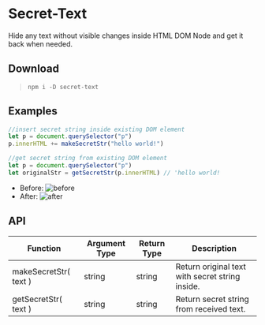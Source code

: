 # Secret-Text

Hide any text without visible changes inside HTML DOM Node and get it back when needed.

## Download

> `npm i -D secret-text`

## Examples

```javascript
//insert secret string inside existing DOM element
let p = document.querySelector("p")
p.innerHTML += makeSecretStr("hello world!")

//get secret string from existing DOM element
let p = document.querySelector("p")
let originalStr = getSecretStr(p.innerHTML) // 'hello world!
```

- Before:
  ![before](https://user-images.githubusercontent.com/57875019/105613212-67beb980-5dd2-11eb-8a4c-6714f88da0cd.png)
- After:
  ![after](https://user-images.githubusercontent.com/57875019/105613210-668d8c80-5dd2-11eb-81e1-999244b2751b.png)

## API

| Function              | Argument Type | Return Type | Description                                     |
| --------------------- | ------------- | ----------- | ----------------------------------------------- |
| makeSecretStr( text ) | string        | string      | Return original text with secret string inside. |
| getSecretStr( text )  | string        | string      | Return secret string from received text.        |
